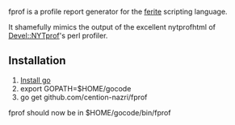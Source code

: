 fprof is a profile report generator for the [ferite](http://ferite.org)
scripting language.

It shamefully mimics the output of the excellent nytprofhtml of
[Devel::NYTprof](http://search.cpan.org/perldoc/Devel::NYTProf)'s perl
profiler.

Installation
------------

1. [Install go](http://golang.org/doc/install)
2. export GOPATH=$HOME/gocode
3. go get github.com/cention-nazri/fprof

fprof should now be in $HOME/gocode/bin/fprof
